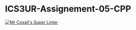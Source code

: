 # ICS3UR-Assignement-05-CPP

[![Mr Coxall's Super Linter](https://github.com/lucas-debruyn/ICS3U-UnitX-YY-CPP/workflows/Mr%20Coxall's%20Super%20Linter/badge.svg)](https://github.com/lucas-debruyn/ICS3U-UnitX-YY-CPP/actions/)
